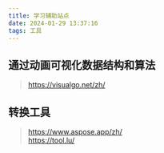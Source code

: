 ```yaml
---
title: 学习辅助站点
date: 2024-01-29 13:37:16
tags: 工具  
---
```


## 通过动画可视化数据结构和算法  
>https://visualgo.net/zh/  

## 转换工具  
>https://www.aspose.app/zh/  
>https://tool.lu/  